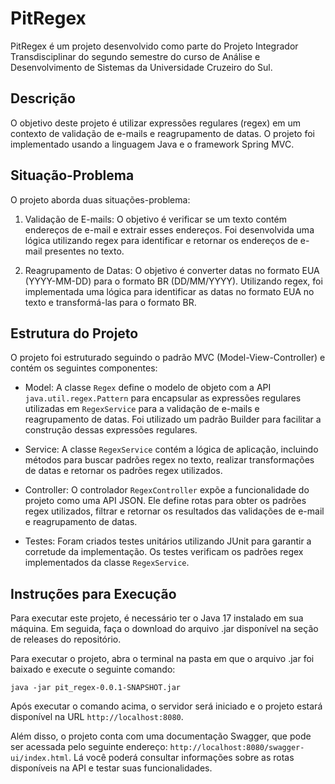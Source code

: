 # PitRegex

PitRegex é um projeto desenvolvido como parte do Projeto Integrador Transdisciplinar do segundo semestre do curso de
Análise e Desenvolvimento de Sistemas da Universidade Cruzeiro do Sul.

## Descrição

O objetivo deste projeto é utilizar expressões regulares (regex) em um contexto de validação de e-mails e reagrupamento
de datas. O projeto foi implementado usando a linguagem Java e o framework Spring MVC.

## Situação-Problema

O projeto aborda duas situações-problema:

1. Validação de E-mails: O objetivo é verificar se um texto contém endereços de e-mail e extrair esses endereços. Foi
   desenvolvida uma lógica utilizando regex para identificar e retornar os endereços de e-mail presentes no texto.

2. Reagrupamento de Datas: O objetivo é converter datas no formato EUA (YYYY-MM-DD) para o formato BR (DD/MM/YYYY).
   Utilizando regex, foi implementada uma lógica para identificar as datas no formato EUA no texto e transformá-las para
   o formato BR.

## Estrutura do Projeto

O projeto foi estruturado seguindo o padrão MVC (Model-View-Controller) e contém os seguintes componentes:

- Model: A classe `Regex` define o modelo de objeto com a API `java.util.regex.Pattern` para encapsular as expressões
  regulares utilizadas em `RegexService` para
  a validação de e-mails e reagrupamento de datas. Foi utilizado um padrão Builder para facilitar a construção dessas
  expressões regulares.

- Service: A classe `RegexService` contém a lógica de aplicação, incluindo métodos para buscar padrões regex no texto,
  realizar transformações de datas e retornar os padrões regex utilizados.

- Controller: O controlador `RegexController` expõe a funcionalidade do projeto como uma API JSON. Ele define rotas para
  obter os padrões regex utilizados, filtrar e retornar os resultados das validações de e-mail e reagrupamento de datas.

- Testes: Foram criados testes unitários utilizando JUnit para garantir a corretude da implementação. Os testes
  verificam os padrões regex implementados da classe `RegexService`.

## Instruções para Execução

Para executar este projeto, é necessário ter o Java 17 instalado em sua máquina. Em seguida, faça o download do arquivo
.jar disponível na seção de releases do repositório.

Para executar o projeto, abra o terminal na pasta em que o arquivo .jar foi baixado e execute o seguinte comando:

```
java -jar pit_regex-0.0.1-SNAPSHOT.jar
```

Após executar o comando acima, o servidor será iniciado e o projeto estará disponível na URL `http://localhost:8080`.

Além disso, o projeto conta com uma documentação Swagger, que pode ser acessada pelo seguinte
endereço: `http://localhost:8080/swagger-ui/index.html`. Lá você poderá consultar informações sobre as rotas disponíveis
na API e testar suas funcionalidades.
